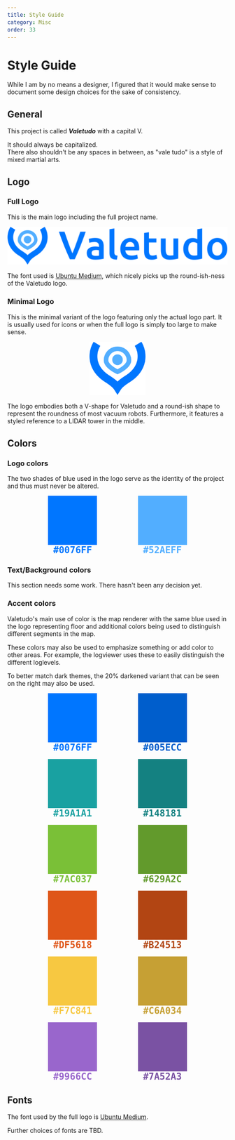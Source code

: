 ```yaml
---
title: Style Guide
category: Misc
order: 33
---
```

# Style Guide

While I am by no means a designer, I figured that it would make sense to document some design choices for the sake
of consistency.


## General

This project is called <em style="font-weight: bold;">Valetudo</em> with a capital V.

It should always be capitalized.<br/>
There also shouldn't be any spaces in between, as "vale tudo" is a style of mixed martial arts.

## Logo

### Full Logo

This is the main logo including the full project name.


<div style="text-align: center; margin-bottom: 0.5em;">
<img src="../img/valetudo_logo_with_name.svg" alt="Valetudo Full Logo">
</div>

The font used is <a href="https://en.wikipedia.org/wiki/Ubuntu_(typeface)" rel="noopener" target="_blank">Ubuntu Medium</a>,
which nicely picks up the round-ish-ness of the Valetudo logo.


### Minimal Logo

This is the minimal variant of the logo featuring only the actual logo part.
It is usually used for icons or when the full logo is simply too large to make sense.

<div style="text-align: center; margin-bottom: 0.5em;">
<img src="../img/valetudo_logo_small.svg" width="128em" alt="Valetudo Minimal Logo">
</div>

The logo embodies both a V-shape for Valetudo and a round-ish shape to represent the roundness
of most vacuum robots. Furthermore, it features a styled reference to a LIDAR tower in the middle.


## Colors

### Logo colors

The two shades of blue used in the logo serve as the identity of the project and thus must never be altered.

<div style="display:flex; flex-grow: 1; justify-content: space-evenly; text-align: center; margin-bottom: 1em;">
<div>
    <div style="background-color:#0076FF; height: 8em; width: 8em;"></div>
    <div style="color:#0076FF; font-weight:bolder; font-size: 1.5em; font-family: monospace;">#0076FF</div>
</div>
    
<div>
    <div style="background-color:#52AEFF; height: 8em; width: 8em;"></div>
    <div style="color:#52AEFF; font-weight:bolder; font-size: 1.5em; font-family: monospace;">#52AEFF</div>
</div>
</div>

### Text/Background colors

This section needs some work. There hasn't been any decision yet.

### Accent colors

Valetudo's main use of color is the map renderer with the same blue used in the logo representing floor
and additional colors being used to distinguish different segments in the map.

These colors may also be used to emphasize something or add color to other areas.
For example, the logviewer uses these to easily distinguish the different loglevels.

To better match dark themes, the 20% darkened variant that can be seen on the right may also be used.

<div style="display:flex; flex-grow: 1; justify-content: space-evenly; text-align: center">
<div>
    <div style="background-color:#0076FF; height: 8em; width: 8em;"></div>
    <div style="color:#0076FF; font-weight:bolder; font-size: 1.5em; font-family: monospace;">#0076FF</div>
</div>

<div>
    <div style="background-color:#005ECC; height: 8em; width: 8em;"></div>
    <div style="color:#005ECC; font-weight:bolder; font-size: 1.5em; font-family: monospace;">#005ECC</div>
</div>
</div>


<div style="display:flex; flex-grow: 1; justify-content: space-evenly; text-align: center; margin-top: 1em;">
<div>
    <div style="background-color:#19A1A1; height: 8em; width: 8em;"></div>
    <div style="color:#19A1A1; font-weight:bolder; font-size: 1.5em; font-family: monospace;">#19A1A1</div>
</div>

<div>
    <div style="background-color:#148181; height: 8em; width: 8em;"></div>
    <div style="color:#148181; font-weight:bolder; font-size: 1.5em; font-family: monospace;">#148181</div>
</div>
</div>

<div style="display:flex; flex-grow: 1; justify-content: space-evenly; text-align: center; margin-top: 1em;">
<div>
    <div style="background-color:#7AC037; height: 8em; width: 8em;"></div>
    <div style="color:#7AC037; font-weight:bolder; font-size: 1.5em; font-family: monospace;">#7AC037</div>
</div>

<div>
    <div style="background-color:#629A2C; height: 8em; width: 8em;"></div>
    <div style="color:#629A2C; font-weight:bolder; font-size: 1.5em; font-family: monospace;">#629A2C</div>
</div>
</div>

<div style="display:flex; flex-grow: 1; justify-content: space-evenly; text-align: center; margin-top: 1em;">
<div>
    <div style="background-color:#DF5618; height: 8em; width: 8em;"></div>
    <div style="color:#DF5618; font-weight:bolder; font-size: 1.5em; font-family: monospace;">#DF5618</div>
</div>

<div>
    <div style="background-color:#B24513; height: 8em; width: 8em;"></div>
    <div style="color:#B24513; font-weight:bolder; font-size: 1.5em; font-family: monospace;">#B24513</div>
</div>
</div>

<div style="display:flex; flex-grow: 1; justify-content: space-evenly; text-align: center; margin-top: 1em;">
<div>
    <div style="background-color:#F7C841; height: 8em; width: 8em;"></div>
    <div style="color:#F7C841; font-weight:bolder; font-size: 1.5em; font-family: monospace;">#F7C841</div>
</div>

<div>
    <div style="background-color:#C6A034; height: 8em; width: 8em;"></div>
    <div style="color:#C6A034; font-weight:bolder; font-size: 1.5em; font-family: monospace;">#C6A034</div>
</div>
</div>

<div style="display:flex; flex-grow: 1; justify-content: space-evenly; text-align: center; margin-top: 1em;">
<div>
    <div style="background-color:#9966CC; height: 8em; width: 8em;"></div>
    <div style="color:#9966CC; font-weight:bolder; font-size: 1.5em; font-family: monospace;">#9966CC</div>
</div>

<div>
    <div style="background-color:#7A52A3; height: 8em; width: 8em;"></div>
    <div style="color:#7A52A3; font-weight:bolder; font-size: 1.5em; font-family: monospace;">#7A52A3</div>
</div>
</div>

## Fonts

The font used by the full logo is <a href="https://en.wikipedia.org/wiki/Ubuntu_(typeface)" rel="noopener" target="_blank">Ubuntu Medium</a>.

Further choices of fonts are TBD.
